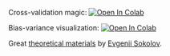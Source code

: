 Cross-validation magic:
[![Open In Colab](https://colab.research.google.com/assets/colab-badge.svg)](https://colab.research.google.com/github/girafe-ai/madmo-basic/blob/madmo-basic-21-11/08_bias_variance_more_ensembles/day08_cross_validation_riddle.ipynb)

Bias-variance visualization:
[![Open In Colab](https://colab.research.google.com/assets/colab-badge.svg)](https://colab.research.google.com/github/girafe-ai/madmo-basic/blob/madmo-basic-21-11/08_bias_variance_more_ensembles/day08_bias_variance_visualization.ipynb)

Great
[theoretical materials](https://github.com/esokolov/ml-course-hse/blob/master/2021-fall/lecture-notes/lecture09-ensembles.pdf)
by [Evgenii Sokolov](http://wiki.cs.hse.ru/Машинное_обучение_1).
